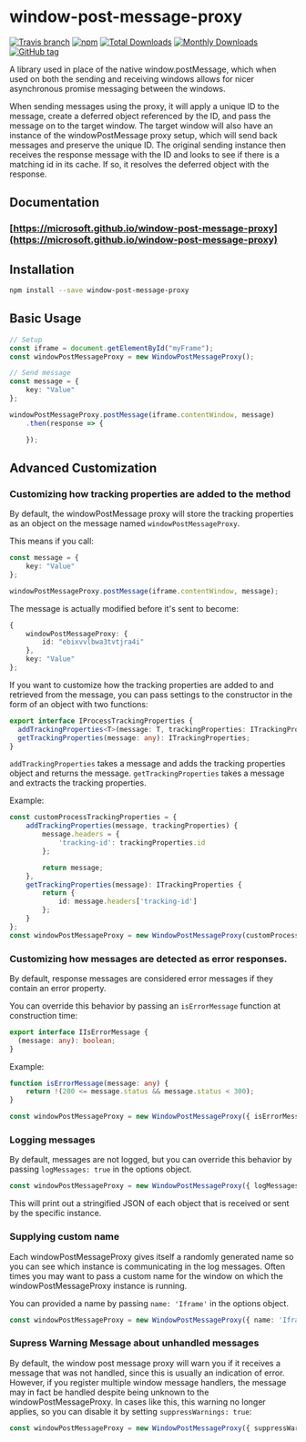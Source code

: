 # window-post-message-proxy
[![Travis branch](https://img.shields.io/travis/Microsoft/window-post-message-proxy.svg)](https://travis-ci.org/Microsoft/window-post-message-proxy)
[![npm](https://img.shields.io/npm/v/window-post-message-proxy.svg)](https://www.npmjs.com/package/window-post-message-proxy)
[![Total Downloads](https://img.shields.io/npm/dt/window-post-message-proxy.svg)](https://www.npmjs.com/package/window-post-message-proxy)
[![Monthly Downloads](https://img.shields.io/npm/dm/window-post-message-proxy.svg)](https://www.npmjs.com/package/window-post-message-proxy)
[![GitHub tag](https://img.shields.io/github/tag/microsoft/window-post-message-proxy.svg)](https://github.com/Microsoft/window-post-message-proxy)

A library used in place of the native window.postMessage, which when used on both the sending and receiving windows allows for nicer asynchronous promise messaging between the windows.

When sending messages using the proxy, it will apply a unique ID to the message, create a deferred object referenced by the ID, and pass the message on to the target window.
The target window will also have an instance of the windowPostMessage proxy setup, which will send back messages and preserve the unique ID.
The original sending instance then receives the response message with the ID and looks to see if there is a matching id in its cache. If so, it resolves the deferred object with the response.

## Documentation
### [https://microsoft.github.io/window-post-message-proxy](https://microsoft.github.io/window-post-message-proxy)

## Installation

```bash
npm install --save window-post-message-proxy
```

## Basic Usage

```typescript
// Setup
const iframe = document.getElementById("myFrame");
const windowPostMessageProxy = new WindowPostMessageProxy();

// Send message
const message = {
    key: "Value"
};

windowPostMessageProxy.postMessage(iframe.contentWindow, message)
    .then(response => {

    });
```

## Advanced Customization

### Customizing how tracking properties are added to the method

By default, the windowPostMessage proxy will store the tracking properties as an object on the message named `windowPostMessageProxy`.

This means if you call:

```typescript
const message = {
    key: "Value"
};

windowPostMessageProxy.postMessage(iframe.contentWindow, message);
```
The message is actually modified before it's sent to become:

```typescript
{
    windowPostMessageProxy: {
        id: "ebixvvlbwa3tvtjra4i"
    },
    key: "Value"
};
```

If you want to customize how the tracking properties are added to and retrieved from the message, you can pass settings to the constructor in the form of an object with two functions:

```typescript
export interface IProcessTrackingProperties {
  addTrackingProperties<T>(message: T, trackingProperties: ITrackingProperties): T;
  getTrackingProperties(message: any): ITrackingProperties;
}
```
`addTrackingProperties` takes a message and adds the tracking properties object and returns the message.
`getTrackingProperties` takes a message and extracts the tracking properties.


Example:

```typescript
const customProcessTrackingProperties = {
    addTrackingProperties(message, trackingProperties) {
        message.headers = {
            'tracking-id': trackingProperties.id
        };

        return message;
    },
    getTrackingProperties(message): ITrackingProperties {
        return {
            id: message.headers['tracking-id']
        };
    }
};
const windowPostMessageProxy = new WindowPostMessageProxy(customProcessTrackingProperties);
```

### Customizing how messages are detected as error responses.

By default, response messages are considered error messages if they contain an error property.

You can override this behavior by passing an `isErrorMessage` function at construction time:

```typescript
export interface IIsErrorMessage {
  (message: any): boolean;
}
```

Example:

```typescript
function isErrorMessage(message: any) {
    return !(200 <= message.status && message.status < 300);
}

const windowPostMessageProxy = new WindowPostMessageProxy({ isErrorMessage });
```

### Logging messages

By default, messages are not logged, but you can override this behavior by passing `logMessages: true` in the options object.

```typescript
const windowPostMessageProxy = new WindowPostMessageProxy({ logMessages: true });
```
This will print out a stringified JSON of each object that is received or sent by the specific instance.

### Supplying custom name
Each windowPostMessageProxy gives itself a randomly generated name so you can see which instance is communicating in the log messages.
Often times you may want to pass a custom name for the window on which the windowPostMessageProxy instance is running.

You can provided a name by passing `name: 'Iframe'` in the options object.

```typescript
const windowPostMessageProxy = new WindowPostMessageProxy({ name: 'Iframe' });
```

### Supress Warning Message about unhandled messages
By default, the window post message proxy will warn you if it receives a message that was not handled, since this is usually an indication of error. However,
if you register multiple window message handlers, the message may in fact be handled despite being unknown to the windowPostMessageProxy. In cases like this, this warning no longer applies, so you can disable it by setting `suppressWarnings: true`:

```typescript
const windowPostMessageProxy = new WindowPostMessageProxy({ suppressWarnings: true });
```
